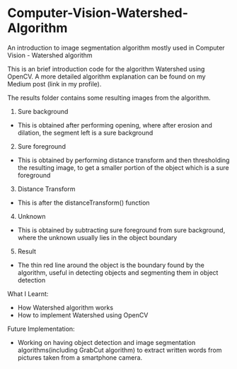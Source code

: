 # Computer-Vision-Watershed-Algorithm
An introduction to image segmentation algorithm mostly used in Computer Vision - Watershed algorithm

This is an brief introduction code for the algorithm Watershed using OpenCV. A more detailed algorithm explanation can be found on my Medium post (link in my profile).

The results folder contains some resulting images from the algorithm.
1. Sure background
- This is obtained after performing opening, where after erosion and dilation, the segment left is a sure background

2. Sure foreground
- This is obtained by performing distance transform and then thresholding the resulting image, to get a smaller portion of the object which is a sure foreground

3. Distance Transform
- This is after the distanceTransform() function

4. Unknown
- This is obtained by subtracting sure foreground from sure background, where the unknown usually lies in the object boundary 

5. Result
- The thin red line around the object is the boundary found by the algorithm, useful in detecting objects and segmenting them in object detection

What I Learnt:
- How Watershed algorithm works
- How to implement Watershed using OpenCV

Future Implementation:
- Working on having object detection and image segmentation algorithms(including GrabCut algorithm) to extract written words from pictures taken from a smartphone camera.
